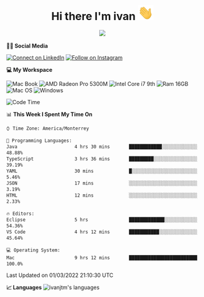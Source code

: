 <h1 align="center">Hi there I'm ivan <img src="https://raw.githubusercontent.com/ABSphreak/ABSphreak/master/gifs/Hi.gif" width="40px" /></h1>
<div align="center">
<img src="http://github-readme-streak-stats.herokuapp.com?user=ivanjtm&hide_border=true&background=00000000&border=FFFFFF00&sideNums=A8A8A8&sideLabels=A8A8A8&currStreakNum=FFC93C&dates=A8A8A8)](https://git.io/streak-stats"/>
</div>

**👦🏻 Social Media**

[![Connect on LinkedIn](https://img.shields.io/badge/LinkedIn-%230077B5.svg?&style=flat-square&logo=linkedin&logoColor=white)](https://www.linkedin.com/in/ivanjtm)
[![Follow on Instagram](https://img.shields.io/badge/Instagram-E4405F?style=flat-square&logo=instagram&logoColor=white)](https://www.instagram.com/ivanjtm)

**💻 My Workspace**

![Mac Book](https://img.shields.io/badge/Apple-MacBook_Pro_2019-999999?style=flat-square&logo=apple&logoColor=white)
![AMD Radeon Pro 5300M](https://img.shields.io/badge/AMD-Radeon_Pro_5300M-ED1C24?style=flat-square&logo=amd&logoColor=white)
![Intel Core i7 9th](https://img.shields.io/badge/Intel-Core_i7_9th-0071C5?style=flat-square&logo=intel&logoColor=white)
![Ram 16GB](https://img.shields.io/badge/RAM-16GB-230071C5?style=flat-square&logoColor=white)
![Mac OS](https://img.shields.io/badge/Mac%20OS-000000?style=flat-square&logo=apple&logoColor=white)
![Windows](https://img.shields.io/badge/Windows-0078D6?style=flat-square&logo=windows&logoColor=white)


<!--START_SECTION:waka-->
![Code Time](http://img.shields.io/badge/Code%20Time-617%20hrs%2042%20mins-blue)

📊 **This Week I Spent My Time On** 

```text
⌚︎ Time Zone: America/Monterrey

💬 Programming Languages: 
Java                     4 hrs 30 mins       ████████████░░░░░░░░░░░░░   48.88% 
TypeScript               3 hrs 36 mins       █████████░░░░░░░░░░░░░░░░   39.19% 
YAML                     30 mins             █░░░░░░░░░░░░░░░░░░░░░░░░   5.46% 
JSON                     17 mins             ░░░░░░░░░░░░░░░░░░░░░░░░░   3.19% 
HTML                     12 mins             ░░░░░░░░░░░░░░░░░░░░░░░░░   2.33%

🔥 Editors: 
Eclipse                  5 hrs               █████████████░░░░░░░░░░░░   54.36% 
VS Code                  4 hrs 12 mins       ███████████░░░░░░░░░░░░░░   45.64%

💻 Operating System: 
Mac                      9 hrs 12 mins       █████████████████████████   100.0%

```


 Last Updated on 01/03/2022 21:10:30 UTC
<!--END_SECTION:waka-->
**📈 Languages**
 ![ivanjtm's languages](https://wakatime.com/share/@ivanjtm/a32f83c6-d0c9-49a4-a5ae-d0440b950377.svg)
